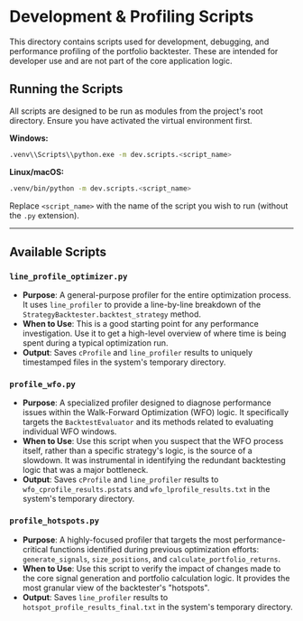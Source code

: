 # Development & Profiling Scripts

This directory contains scripts used for development, debugging, and performance profiling of the portfolio backtester. These are intended for developer use and are not part of the core application logic.

## Running the Scripts

All scripts are designed to be run as modules from the project's root directory. Ensure you have activated the virtual environment first.

**Windows:**
```bash
.venv\\Scripts\\python.exe -m dev.scripts.<script_name>
```

**Linux/macOS:**
```bash
.venv/bin/python -m dev.scripts.<script_name>
```

Replace `<script_name>` with the name of the script you wish to run (without the `.py` extension).

---

## Available Scripts

### `line_profile_optimizer.py`

- **Purpose**: A general-purpose profiler for the entire optimization process. It uses `line_profiler` to provide a line-by-line breakdown of the `StrategyBacktester.backtest_strategy` method.
- **When to Use**: This is a good starting point for any performance investigation. Use it to get a high-level overview of where time is being spent during a typical optimization run.
- **Output**: Saves `cProfile` and `line_profiler` results to uniquely timestamped files in the system's temporary directory.

### `profile_wfo.py`

- **Purpose**: A specialized profiler designed to diagnose performance issues within the Walk-Forward Optimization (WFO) logic. It specifically targets the `BacktestEvaluator` and its methods related to evaluating individual WFO windows.
- **When to Use**: Use this script when you suspect that the WFO process itself, rather than a specific strategy's logic, is the source of a slowdown. It was instrumental in identifying the redundant backtesting logic that was a major bottleneck.
- **Output**: Saves `cProfile` and `line_profiler` results to `wfo_cprofile_results.pstats` and `wfo_lprofile_results.txt` in the system's temporary directory.

### `profile_hotspots.py`

- **Purpose**: A highly-focused profiler that targets the most performance-critical functions identified during previous optimization efforts: `generate_signals`, `size_positions`, and `calculate_portfolio_returns`.
- **When to Use**: Use this script to verify the impact of changes made to the core signal generation and portfolio calculation logic. It provides the most granular view of the backtester's "hotspots".
- **Output**: Saves `line_profiler` results to `hotspot_profile_results_final.txt` in the system's temporary directory.
